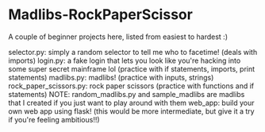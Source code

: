 # Madlibs-RockPaperScissor
A couple of beginner projects here, listed from easiest to hardest :)

selector.py: simply a random selector to tell me who to facetime! (deals with imports)
login.py: a fake login that lets you look like you're hacking into some super secret mainframe lol (practice with if statements, imports, print statements)
madlibs.py: madlibs! (practice with inputs, strings)
rock_paper_scissors.py: rock paper scissors (practice with functions and if statements)
NOTE: random_madlibs.py and sample_madlibs are madlibs that I created if you just want to play around with them
web_app: build your own web app using flask! (this would be more intermediate, but give it a try if you're feeling ambitious!!)

